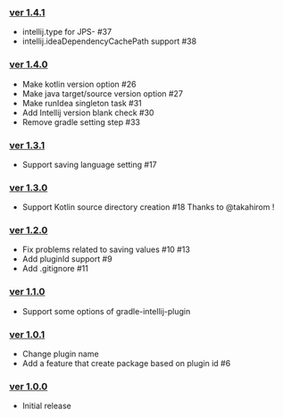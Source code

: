 ### [ver 1.4.1](https://github.com/shiraji/intellij-plugin-with-gradle-wizard/releases/tag/1.4.1)

* intellij.type for JPS- #37
* intellij.ideaDependencyCachePath support #38

### [ver 1.4.0](https://github.com/shiraji/intellij-plugin-with-gradle-wizard/releases/tag/1.4.0)

* Make kotlin version option #26
* Make java target/source version option #27
* Make runIdea singleton task #31
* Add Intellij version blank check #30
* Remove gradle setting step #33

### [ver 1.3.1](https://github.com/shiraji/intellij-plugin-with-gradle-wizard/releases/tag/1.3.1)

* Support saving language setting #17

### [ver 1.3.0](https://github.com/shiraji/intellij-plugin-with-gradle-wizard/releases/tag/1.3.0)

* Support Kotlin source directory creation #18 Thanks to @takahirom !

### [ver 1.2.0](https://github.com/shiraji/intellij-plugin-with-gradle-wizard/releases/tag/1.2.0)

* Fix problems related to saving values #10 #13
* Add pluginId support #9
* Add .gitignore #11

### [ver 1.1.0](https://github.com/shiraji/intellij-plugin-with-gradle-wizard/releases/tag/1.1.0)

* Support some options of gradle-intellij-plugin

### [ver 1.0.1](https://github.com/shiraji/intellij-plugin-with-gradle-wizard/releases/tag/1.0.1)

* Change plugin name
* Add a feature that create package based on plugin id #6

### [ver 1.0.0](https://github.com/shiraji/intellij-plugin-with-gradle-wizard/releases/tag/1.0.0)

* Initial release
